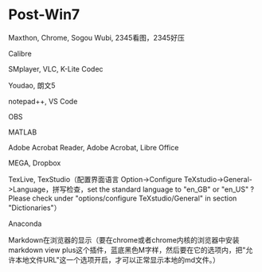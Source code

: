 # Post-Win7

Maxthon, Chrome, Sogou Wubi, 2345看图，2345好压

Calibre

SMplayer, VLC, K-Lite Codec

Youdao, 朗文5

notepad++, VS Code

OBS

MATLAB

Adobe Acrobat Reader, Adobe Acrobat, Libre Office

MEGA, Dropbox

TexLive, TexStudio（配置界面语言 Option->Configure TeXstudio->General->Language，拼写检查，set the standard language to "en_GB" or "en_US" ? Please check under "options/configure TeXstudio/General" in section "Dictionaries"）

Anaconda

Markdown在浏览器的显示（要在chrome或者chrome内核的浏览器中安装markdown view plus这个插件，蓝底黑色M字样，然后要在它的选项内，把"允许本地文件URL"这一个选项开启，才可以正常显示本地的md文件。）
